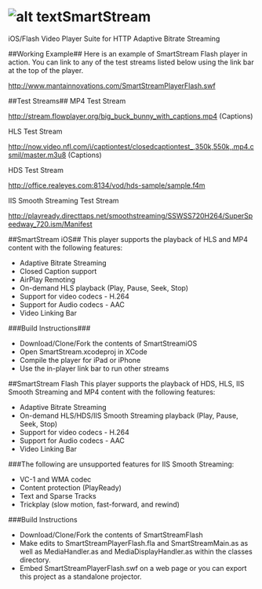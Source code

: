 ![alt text](http://www.mantainnovations.com/SmartStreamLogo152.png "SmartStream")SmartStream
===========

iOS/Flash Video Player Suite for HTTP Adaptive Bitrate Streaming


##Working Example##
Here is an example of SmartStream Flash player in action.  You can link to any of the test streams listed below using the link bar at the top of the player.

http://www.mantainnovations.com/SmartStreamPlayerFlash.swf


##Test Streams##
MP4 Test Stream

http://stream.flowplayer.org/big_buck_bunny_with_captions.mp4 (Captions)

HLS Test Stream

http://now.video.nfl.com/i/captiontest/closedcaptiontest_,350k,550k,.mp4.csmil/master.m3u8 (Captions)

HDS Test Stream

http://office.realeyes.com:8134/vod/hds-sample/sample.f4m

IIS Smooth Streaming Test Stream

http://playready.directtaps.net/smoothstreaming/SSWSS720H264/SuperSpeedway_720.ism/Manifest


##SmartStream iOS##
This player supports the playback of HLS and MP4 content with the following features:
 - Adaptive Bitrate Streaming
 - Closed Caption support
 - AirPlay Remoting
 - On-demand HLS playback (Play, Pause, Seek, Stop)
 - Support for video codecs - H.264
 - Support for Audio codecs - AAC
 - Video Linking Bar

###Build Instructions###
 - Download/Clone/Fork the contents of SmartStreamiOS
 - Open SmartStream.xcodeproj in XCode
 - Compile the player for iPad or iPhone
 - Use the in-player link bar to run other streams


##SmartStream Flash
This player supports the playback of HDS, HLS, IIS Smooth Streaming and MP4 content with the following features:
 - Adaptive Bitrate Streaming
 - On-demand HLS/HDS/IIS Smooth Streaming playback (Play, Pause, Seek, Stop)
 - Support for video codecs - H.264
 - Support for Audio codecs - AAC
 - Video Linking Bar

###The following are unsupported features for IIS Smooth Streaming:
 - VC-1 and WMA codec
 - Content protection (PlayReady)
 - Text and Sparse Tracks
 - Trickplay (slow motion, fast-forward, and rewind)

###Build Instructions
 - Download/Clone/Fork the contents of SmartStreamFlash
 - Make edits to SmartStreamPlayerFlash.fla and SmartStreamMain.as as well as MediaHandler.as and MediaDisplayHandler.as within the classes directory.
 - Embed SmartStreamPlayerFlash.swf on a web page or you can export this project as a standalone projector.










